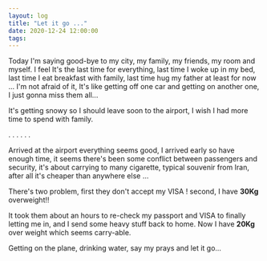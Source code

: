 ```yaml
---
layout: log
title: "Let it go ..."
date: 2020-12-24 12:00:00
tags:
---
```


Today I'm saying good-bye to my city, my family, my friends, my room and myself.
I feel It's the last time for everything, last time I woke up in my bed, last time I eat breakfast with family, last time hug my father at least for now ...
I'm not afraid of it, It's like getting off one car and getting on another one, I just gonna miss them all...

It's getting snowy so I should leave soon to the airport, I wish I had more time to spend with family.

.
.
.
.
.
.

Arrived at the airport everything seems good, I arrived early so have enough time, it seems there's been some conflict between passengers and security, it's about carrying to many cigarette, typical souvenir from Iran, after all it's cheaper than anywhere else ...  


There's two problem, first they don't accept my VISA ! second, I have **30Kg** overweight!!

It took them about an hours to re-check my passport and VISA to finally letting me in, and I send some heavy stuff back to home. Now I have **20Kg** over weight which seems carry-able.

Getting on the plane, drinking water, say my prays and let it go...
